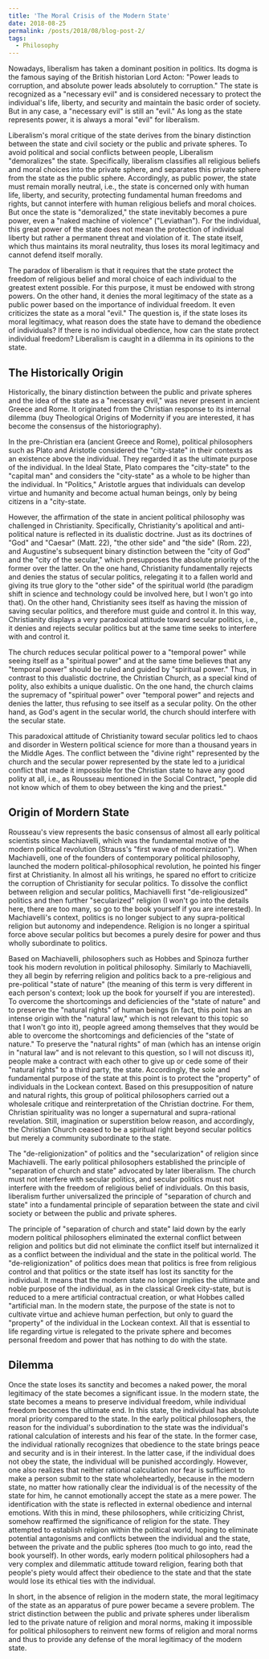 ```yaml
---
title: 'The Moral Crisis of the Modern State'
date: 2018-08-25
permalink: /posts/2018/08/blog-post-2/
tags:
  - Philosophy
---
```


Nowadays, liberalism has taken a dominant position in politics. Its dogma is the famous saying of the British historian Lord Acton: "Power leads to corruption, and absolute power leads absolutely to corruption." The state is recognized as a "necessary evil" and is considered necessary to protect the individual's life, liberty, and security and maintain the basic order of society. But in any case, a "necessary evil" is still an "evil."  As long as the state represents power, it is always a moral "evil" for liberalism.

Liberalism's moral critique of the state derives from the binary distinction between the state and civil society or the public and private spheres. To avoid political and social conflicts between people, Liberalism "demoralizes" the state. Specifically, liberalism classifies all religious beliefs and moral choices into the private sphere, and separates this private sphere from the state as the public sphere. Accordingly, as public power, the state must remain morally neutral, i.e., the state is concerned only with human life, liberty, and security, protecting fundamental human freedoms and rights, but cannot interfere with human religious beliefs and moral choices. But once the state is "demoralized," the state inevitably becomes a pure power, even a "naked machine of violence" ("Leviathan"). For the individual, this great power of the state does not mean the protection of individual liberty but rather a permanent threat and violation of it. The state itself, which thus maintains its moral neutrality, thus loses its moral legitimacy and cannot defend itself morally.

The paradox of liberalism is that it requires that the state protect the freedom of religious belief and moral choice of each individual to the greatest extent possible. For this purpose, it must be endowed with strong powers. On the other hand, it denies the moral legitimacy of the state as a public power based on the importance of individual freedom. It even criticizes the state as a moral "evil." The question is, if the state loses its moral legitimacy, what reason does the state have to demand the obedience of individuals? If there is no individual obedience, how can the state protect individual freedom? Liberalism is caught in a dilemma in its opinions to the state.

## The Historically Origin

Historically, the binary distinction between the public and private spheres and the idea of the state as a "necessary evil," was never present in ancient Greece and Rome. It originated from the Christian response to its internal dilemma (buy Theological Origins of Modernity if you are interested, it has become the consensus of the historiography).

In the pre-Christian era (ancient Greece and Rome), political philosophers such as Plato and Aristotle considered the "city-state" in their contexts as an existence above the individual. They regarded it as the ultimate purpose of the individual. In the Ideal State, Plato compares the "city-state" to the "capital man" and considers the "city-state" as a whole to be higher than the individual. In "Politics," Aristotle argues that individuals can develop virtue and humanity and become actual human beings, only by being citizens in a "city-state.

However, the affirmation of the state in ancient political philosophy was challenged in Christianity. Specifically, Christianity's apolitical and anti-political nature is reflected in its dualistic doctrine. Just as its doctrines of "God" and "Caesar" (Matt. 22), "the other side" and "the side" (Rom. 22), and Augustine's subsequent binary distinction between the "city of God" and the "city of the secular," which presupposes the absolute priority of the former over the latter. On the one hand, Christianity fundamentally rejects and denies the status of secular politics, relegating it to a fallen world and giving its true glory to the "other side" of the spiritual world (the paradigm shift in science and technology could be involved here, but I won't go into that). On the other hand, Christianity sees itself as having the mission of saving secular politics, and therefore must guide and control it. In this way, Christianity displays a very paradoxical attitude toward secular politics, i.e., it denies and rejects secular politics but at the same time seeks to interfere with and control it.

The church reduces secular political power to a "temporal power" while seeing itself as a "spiritual power" and at the same time believes that any "temporal power" should be ruled and guided by "spiritual power." Thus, in contrast to this dualistic doctrine, the Christian Church, as a special kind of polity, also exhibits a unique dualistic. On the one hand, the church claims the supremacy of "spiritual power" over "temporal power" and rejects and denies the latter, thus refusing to see itself as a secular polity. On the other hand, as God's agent in the secular world, the church should interfere with the secular state.

This paradoxical attitude of Christianity toward secular politics led to chaos and disorder in Western political science for more than a thousand years in the Middle Ages. The conflict between the "divine right" represented by the church and the secular power represented by the state led to a juridical conflict that made it impossible for the Christian state to have any good polity at all, i.e., as Rousseau mentioned in the Social Contract, "people did not know which of them to obey between the king and the priest."

## Origin of Mordern State

Rousseau's view represents the basic consensus of almost all early political scientists since Machiavelli, which was the fundamental motive of the modern political revolution (Strauss's "first wave of modernization"). When Machiavelli, one of the founders of contemporary political philosophy, launched the modern political-philosophical revolution, he pointed his finger first at Christianity. In almost all his writings, he spared no effort to criticize the corruption of Christianity for secular politics. To dissolve the conflict between religion and secular politics, Machiavelli first "de-religiousized" politics and then further "secularized" religion (I won't go into the details here, there are too many, so go to the book yourself if you are interested). In Machiavelli's context, politics is no longer subject to any supra-political religion but autonomy and independence. Religion is no longer a spiritual force above secular politics but becomes a purely desire for power and thus wholly subordinate to politics.

Based on Machiavelli, philosophers such as Hobbes and Spinoza further took his modern revolution in political philosophy. Similarly to Machiavelli, they all begin by referring religion and politics back to a pre-religious and pre-political "state of nature" (the meaning of this term is very different in each person's context; look up the book for yourself if you are interested). To overcome the shortcomings and deficiencies of the "state of nature" and to preserve the "natural rights" of human beings (in fact, this point has an intense origin with the "natural law," which is not relevant to this topic so that I won't go into it), people agreed among themselves that they would be able to overcome the shortcomings and deficiencies of the "state of nature." To preserve the "natural rights" of man (which has an intense origin in "natural law" and is not relevant to this question, so I will not discuss it), people make a contract with each other to give up or cede some of their "natural rights" to a third party, the state. Accordingly, the sole and fundamental purpose of the state at this point is to protect the "property" of individuals in the Lockean context. Based on this presupposition of nature and natural rights, this group of political philosophers carried out a wholesale critique and reinterpretation of the Christian doctrine. For them, Christian spirituality was no longer a supernatural and supra-rational revelation. Still, imagination or superstition below reason, and accordingly, the Christian Church ceased to be a spiritual right beyond secular politics but merely a community subordinate to the state.

The "de-religionization" of politics and the "secularization" of religion since Machiavelli. The early political philosophers established the principle of "separation of church and state" advocated by later liberalism. The church must not interfere with secular politics, and secular politics must not interfere with the freedom of religious belief of individuals. On this basis, liberalism further universalized the principle of "separation of church and state" into a fundamental principle of separation between the state and civil society or between the public and private spheres.

The principle of "separation of church and state" laid down by the early modern political philosophers eliminated the external conflict between religion and politics but did not eliminate the conflict itself but internalized it as a conflict between the individual and the state in the political world. The "de-religionization" of politics does mean that politics is free from religious control and that politics or the state itself has lost its sanctity for the individual. It means that the modern state no longer implies the ultimate and noble purpose of the individual, as in the classical Greek city-state, but is reduced to a mere artificial contractual creation, or what Hobbes called "artificial man. In the modern state, the purpose of the state is not to cultivate virtue and achieve human perfection, but only to guard the "property" of the individual in the Lockean context. All that is essential to life regarding virtue is relegated to the private sphere and becomes personal freedom and power that has nothing to do with the state.

## Dilemma

Once the state loses its sanctity and becomes a naked power, the moral legitimacy of the state becomes a significant issue. In the modern state, the state becomes a means to preserve individual freedom, while individual freedom becomes the ultimate end. In this state, the individual has absolute moral priority compared to the state. In the early political philosophers, the reason for the individual's subordination to the state was the individual's rational calculation of interests and his fear of the state. In the former case, the individual rationally recognizes that obedience to the state brings peace and security and is in their interest. In the latter case, if the individual does not obey the state, the individual will be punished accordingly. However, one also realizes that neither rational calculation nor fear is sufficient to make a person submit to the state wholeheartedly, because in the modern state, no matter how rationally clear the individual is of the necessity of the state for him, he cannot emotionally accept the state as a mere power. The identification with the state is reflected in external obedience and internal emotions. With this in mind, these philosophers, while criticizing Christ, somehow reaffirmed the significance of religion for the state. They attempted to establish religion within the political world, hoping to eliminate potential antagonisms and conflicts between the individual and the state, between the private and the public spheres (too much to go into, read the book yourself). In other words, early modern political philosophers had a very complex and dilemmatic attitude toward religion, fearing both that people's piety would affect their obedience to the state and that the state would lose its ethical ties with the individual.

In short, in the absence of religion in the modern state, the moral legitimacy of the state as an apparatus of pure power became a severe problem. The strict distinction between the public and private spheres under liberalism led to the private nature of religion and moral norms, making it impossible for political philosophers to reinvent new forms of religion and moral norms and thus to provide any defense of the moral legitimacy of the modern state.

